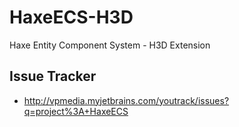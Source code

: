 HaxeECS-H3D
===========

Haxe Entity Component System - H3D Extension

## Issue Tracker
* http://vpmedia.myjetbrains.com/youtrack/issues?q=project%3A+HaxeECS